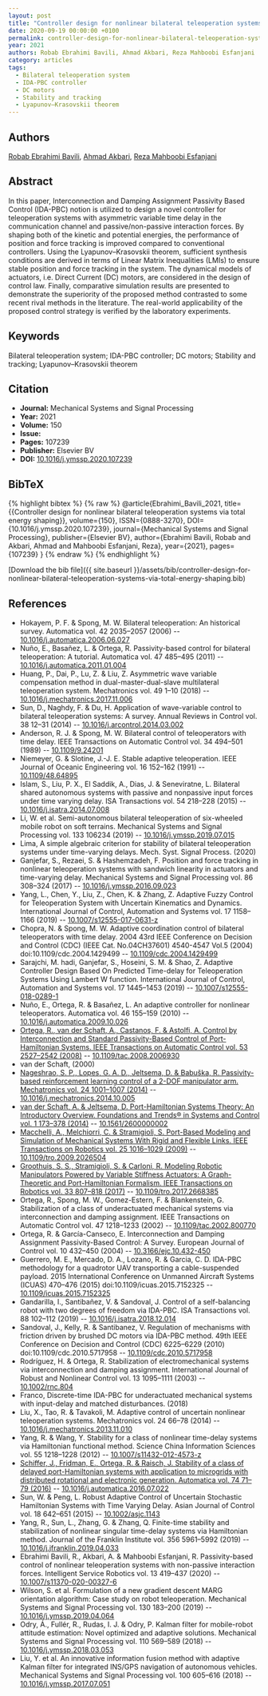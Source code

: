 ```yaml
---
layout: post
title: "Controller design for nonlinear bilateral teleoperation systems via total energy shaping"
date: 2020-09-19 00:00:00 +0100
permalink: controller-design-for-nonlinear-bilateral-teleoperation-systems-via-total-energy-shaping
year: 2021
authors: Robab Ebrahimi Bavili, Ahmad Akbari, Reza Mahboobi Esfanjani
category: articles
tags:
  - Bilateral teleoperation system
  - IDA-PBC controller
  - DC motors
  - Stability and tracking
  - Lyapunov–Krasovskii theorem
---
```

 
## Authors
[Robab Ebrahimi Bavili](authors/robab-ebrahimi-bavili), [Ahmad Akbari](authors/ahmad-akbari), [Reza Mahboobi Esfanjani](authors/reza-mahboobi-esfanjani)
 
## Abstract
In this paper, Interconnection and Damping Assignment Passivity Based Control (IDA-PBC) notion is utilized to design a novel controller for teleoperation systems with asymmetric variable time delay in the communication channel and passive/non-passive interaction forces. By shaping both of the kinetic and potential energies, the performance of position and force tracking is improved compared to conventional controllers. Using the Lyapunov–Krasovskii theorem, sufficient synthesis conditions are derived in terms of Linear Matrix Inequalities (LMIs) to ensure stable position and force tracking in the system. The dynamical models of actuators, i.e. Direct Current (DC) motors, are considered in the design of control law. Finally, comparative simulation results are presented to demonstrate the superiority of the proposed method contrasted to some recent rival methods in the literature. The real-world applicability of the proposed control strategy is verified by the laboratory experiments.
 
## Keywords
Bilateral teleoperation system; IDA-PBC controller; DC motors; Stability and tracking; Lyapunov–Krasovskii theorem
 
## Citation
- **Journal:** Mechanical Systems and Signal Processing
- **Year:** 2021
- **Volume:** 150
- **Issue:** 
- **Pages:** 107239
- **Publisher:** Elsevier BV
- **DOI:** [10.1016/j.ymssp.2020.107239](https://doi.org/10.1016/j.ymssp.2020.107239)
 
## BibTeX
{% highlight bibtex %}
{% raw %}
@article{Ebrahimi_Bavili_2021,
  title={{Controller design for nonlinear bilateral teleoperation systems via total energy shaping}},
  volume={150},
  ISSN={0888-3270},
  DOI={10.1016/j.ymssp.2020.107239},
  journal={Mechanical Systems and Signal Processing},
  publisher={Elsevier BV},
  author={Ebrahimi Bavili, Robab and Akbari, Ahmad and Mahboobi Esfanjani, Reza},
  year={2021},
  pages={107239}
}
{% endraw %}
{% endhighlight %}
 
[Download the bib file]({{ site.baseurl }}/assets/bib/controller-design-for-nonlinear-bilateral-teleoperation-systems-via-total-energy-shaping.bib)
 
## References
- Hokayem, P. F. & Spong, M. W. Bilateral teleoperation: An historical survey. Automatica vol. 42 2035–2057 (2006) -- [10.1016/j.automatica.2006.06.027](https://doi.org/10.1016/j.automatica.2006.06.027)
- Nuño, E., Basañez, L. & Ortega, R. Passivity-based control for bilateral teleoperation: A tutorial. Automatica vol. 47 485–495 (2011) -- [10.1016/j.automatica.2011.01.004](https://doi.org/10.1016/j.automatica.2011.01.004)
- Huang, P., Dai, P., Lu, Z. & Liu, Z. Asymmetric wave variable compensation method in dual-master-dual-slave multilateral teleoperation system. Mechatronics vol. 49 1–10 (2018) -- [10.1016/j.mechatronics.2017.11.006](https://doi.org/10.1016/j.mechatronics.2017.11.006)
- Sun, D., Naghdy, F. & Du, H. Application of wave-variable control to bilateral teleoperation systems: A survey. Annual Reviews in Control vol. 38 12–31 (2014) -- [10.1016/j.arcontrol.2014.03.002](https://doi.org/10.1016/j.arcontrol.2014.03.002)
- Anderson, R. J. & Spong, M. W. Bilateral control of teleoperators with time delay. IEEE Transactions on Automatic Control vol. 34 494–501 (1989) -- [10.1109/9.24201](https://doi.org/10.1109/9.24201)
- Niemeyer, G. & Slotine, J.-J. E. Stable adaptive teleoperation. IEEE Journal of Oceanic Engineering vol. 16 152–162 (1991) -- [10.1109/48.64895](https://doi.org/10.1109/48.64895)
- Islam, S., Liu, P. X., El Saddik, A., Dias, J. & Seneviratne, L. Bilateral shared autonomous systems with passive and nonpassive input forces under time varying delay. ISA Transactions vol. 54 218–228 (2015) -- [10.1016/j.isatra.2014.07.008](https://doi.org/10.1016/j.isatra.2014.07.008)
- Li, W. et al. Semi-autonomous bilateral teleoperation of six-wheeled mobile robot on soft terrains. Mechanical Systems and Signal Processing vol. 133 106234 (2019) -- [10.1016/j.ymssp.2019.07.015](https://doi.org/10.1016/j.ymssp.2019.07.015)
- Lima, A simple algebraic criterion for stability of bilateral teleoperation systems under time-varying delays. Mech. Syst. Signal Process. (2020)
- Ganjefar, S., Rezaei, S. & Hashemzadeh, F. Position and force tracking in nonlinear teleoperation systems with sandwich linearity in actuators and time-varying delay. Mechanical Systems and Signal Processing vol. 86 308–324 (2017) -- [10.1016/j.ymssp.2016.09.023](https://doi.org/10.1016/j.ymssp.2016.09.023)
- Yang, L., Chen, Y., Liu, Z., Chen, K. & Zhang, Z. Adaptive Fuzzy Control for Teleoperation System with Uncertain Kinematics and Dynamics. International Journal of Control, Automation and Systems vol. 17 1158–1166 (2019) -- [10.1007/s12555-017-0631-z](https://doi.org/10.1007/s12555-017-0631-z)
- Chopra, N. & Spong, M. W. Adaptive coordination control of bilateral teleoperators with time delay. 2004 43rd IEEE Conference on Decision and Control (CDC) (IEEE Cat. No.04CH37601) 4540-4547 Vol.5 (2004) doi:10.1109/cdc.2004.1429499 -- [10.1109/cdc.2004.1429499](https://doi.org/10.1109/cdc.2004.1429499)
- Sarajchi, M. hadi, Ganjefar, S., Hoseini, S. M. & Shao, Z. Adaptive Controller Design Based On Predicted Time-delay for Teleoperation Systems Using Lambert W function. International Journal of Control, Automation and Systems vol. 17 1445–1453 (2019) -- [10.1007/s12555-018-0289-1](https://doi.org/10.1007/s12555-018-0289-1)
- Nuño, E., Ortega, R. & Basañez, L. An adaptive controller for nonlinear teleoperators. Automatica vol. 46 155–159 (2010) -- [10.1016/j.automatica.2009.10.026](https://doi.org/10.1016/j.automatica.2009.10.026)
- [Ortega, R., van der Schaft, A., Castanos, F. & Astolfi, A. Control by Interconnection and Standard Passivity-Based Control of Port-Hamiltonian Systems. IEEE Transactions on Automatic Control vol. 53 2527–2542 (2008)](control-by-interconnection-and-standard-passivity-based-control-of-port-hamiltonian-systems) -- [10.1109/tac.2008.2006930](https://doi.org/10.1109/tac.2008.2006930)
- van der Schaft, (2000)
- [Nageshrao, S. P., Lopes, G. A. D., Jeltsema, D. & Babuška, R. Passivity-based reinforcement learning control of a 2-DOF manipulator arm. Mechatronics vol. 24 1001–1007 (2014)](passivity-based-reinforcement-learning-control-of-a-2-dof-manipulator-arm) -- [10.1016/j.mechatronics.2014.10.005](https://doi.org/10.1016/j.mechatronics.2014.10.005)
- [van der Schaft, A. & Jeltsema, D. Port-Hamiltonian Systems Theory: An Introductory Overview. Foundations and Trends® in Systems and Control vol. 1 173–378 (2014)](port-hamiltonian-systems-theory-an-introductory-overview) -- [10.1561/2600000002](https://doi.org/10.1561/2600000002)
- [Macchelli, A., Melchiorri, C. & Stramigioli, S. Port-Based Modeling and Simulation of Mechanical Systems With Rigid and Flexible Links. IEEE Transactions on Robotics vol. 25 1016–1029 (2009)](port-based-modeling-and-simulation-of-mechanical-systems-with-rigid-and-flexible-links) -- [10.1109/tro.2009.2026504](https://doi.org/10.1109/tro.2009.2026504)
- [Groothuis, S. S., Stramigioli, S. & Carloni, R. Modeling Robotic Manipulators Powered by Variable Stiffness Actuators: A Graph-Theoretic and Port-Hamiltonian Formalism. IEEE Transactions on Robotics vol. 33 807–818 (2017)](modeling-robotic-manipulators-powered-by-variable-stiffness-actuators-a-graph-theoretic-and-port-hamiltonian-formalism) -- [10.1109/tro.2017.2668385](https://doi.org/10.1109/tro.2017.2668385)
- Ortega, R., Spong, M. W., Gomez-Estern, F. & Blankenstein, G. Stabilization of a class of underactuated mechanical systems via interconnection and damping assignment. IEEE Transactions on Automatic Control vol. 47 1218–1233 (2002) -- [10.1109/tac.2002.800770](https://doi.org/10.1109/tac.2002.800770)
- Ortega, R. & García-Canseco, E. Interconnection and Damping Assignment Passivity-Based Control: A Survey. European Journal of Control vol. 10 432–450 (2004) -- [10.3166/ejc.10.432-450](https://doi.org/10.3166/ejc.10.432-450)
- Guerrero, M. E., Mercado, D. A., Lozano, R. & Garcia, C. D. IDA-PBC methodology for a quadrotor UAV transporting a cable-suspended payload. 2015 International Conference on Unmanned Aircraft Systems (ICUAS) 470–476 (2015) doi:10.1109/icuas.2015.7152325 -- [10.1109/icuas.2015.7152325](https://doi.org/10.1109/icuas.2015.7152325)
- Gandarilla, I., Santibañez, V. & Sandoval, J. Control of a self-balancing robot with two degrees of freedom via IDA-PBC. ISA Transactions vol. 88 102–112 (2019) -- [10.1016/j.isatra.2018.12.014](https://doi.org/10.1016/j.isatra.2018.12.014)
- Sandoval, J., Kelly, R. & Santibanez, V. Regulation of mechanisms with friction driven by brushed DC motors via IDA-PBC method. 49th IEEE Conference on Decision and Control (CDC) 6225–6229 (2010) doi:10.1109/cdc.2010.5717958 -- [10.1109/cdc.2010.5717958](https://doi.org/10.1109/cdc.2010.5717958)
- Rodríguez, H. & Ortega, R. Stabilization of electromechanical systems via interconnection and damping assignment. International Journal of Robust and Nonlinear Control vol. 13 1095–1111 (2003) -- [10.1002/rnc.804](https://doi.org/10.1002/rnc.804)
- Franco, Discrete-time IDA-PBC for underactuated mechanical systems with input-delay and matched disturbances. (2018)
- Liu, X., Tao, R. & Tavakoli, M. Adaptive control of uncertain nonlinear teleoperation systems. Mechatronics vol. 24 66–78 (2014) -- [10.1016/j.mechatronics.2013.11.010](https://doi.org/10.1016/j.mechatronics.2013.11.010)
- Yang, R. & Wang, Y. Stability for a class of nonlinear time-delay systems via Hamiltonian functional method. Science China Information Sciences vol. 55 1218–1228 (2012) -- [10.1007/s11432-012-4573-z](https://doi.org/10.1007/s11432-012-4573-z)
- [Schiffer, J., Fridman, E., Ortega, R. & Raisch, J. Stability of a class of delayed port-Hamiltonian systems with application to microgrids with distributed rotational and electronic generation. Automatica vol. 74 71–79 (2016)](stability-of-a-class-of-delayed-port-hamiltonian-systems-with-application-to-microgrids-with-distributed-rotational-and-electronic-generation) -- [10.1016/j.automatica.2016.07.022](https://doi.org/10.1016/j.automatica.2016.07.022)
- Sun, W. & Peng, L. Robust Adaptive Control of Uncertain Stochastic Hamiltonian Systems with Time Varying Delay. Asian Journal of Control vol. 18 642–651 (2015) -- [10.1002/asjc.1143](https://doi.org/10.1002/asjc.1143)
- Yang, R., Sun, L., Zhang, G. & Zhang, Q. Finite-time stability and stabilization of nonlinear singular time-delay systems via Hamiltonian method. Journal of the Franklin Institute vol. 356 5961–5992 (2019) -- [10.1016/j.jfranklin.2019.04.033](https://doi.org/10.1016/j.jfranklin.2019.04.033)
- Ebrahimi Bavili, R., Akbari, A. & Mahboobi Esfanjani, R. Passivity-based control of nonlinear teleoperation systems with non-passive interaction forces. Intelligent Service Robotics vol. 13 419–437 (2020) -- [10.1007/s11370-020-00327-6](https://doi.org/10.1007/s11370-020-00327-6)
- Wilson, S. et al. Formulation of a new gradient descent MARG orientation algorithm: Case study on robot teleoperation. Mechanical Systems and Signal Processing vol. 130 183–200 (2019) -- [10.1016/j.ymssp.2019.04.064](https://doi.org/10.1016/j.ymssp.2019.04.064)
- Odry, Á., Fullér, R., Rudas, I. J. & Odry, P. Kalman filter for mobile-robot attitude estimation: Novel optimized and adaptive solutions. Mechanical Systems and Signal Processing vol. 110 569–589 (2018) -- [10.1016/j.ymssp.2018.03.053](https://doi.org/10.1016/j.ymssp.2018.03.053)
- Liu, Y. et al. An innovative information fusion method with adaptive Kalman filter for integrated INS/GPS navigation of autonomous vehicles. Mechanical Systems and Signal Processing vol. 100 605–616 (2018) -- [10.1016/j.ymssp.2017.07.051](https://doi.org/10.1016/j.ymssp.2017.07.051)

